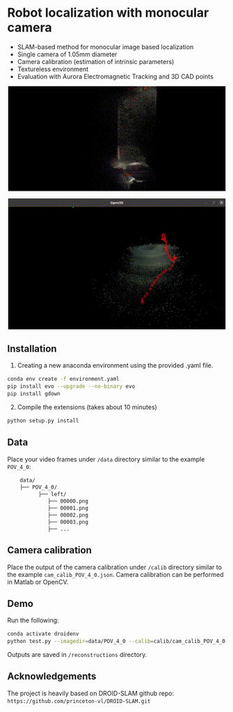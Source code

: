# Robot localization with monocular camera

- SLAM-based method for monocular image based localization
- Single camera of 1.05mm diameter 
- Camera calibration (estimation of intrinsic parameters)
- Textureless environment
- Evaluation with Aurora Electromagnetic Tracking and 3D CAD points

<p align="center">
  <img src="docs/rob_local.gif" width="500" alt="Demo GIF">
</p>
<p align="center">
  <img src="docs/rob_local_2.gif" width="500" alt="Demo GIF">
</p>

## Installation 
1. Creating a new anaconda environment using the provided .yaml file.
```Bash
conda env create -f environment.yaml
pip install evo --upgrade --no-binary evo
pip install gdown
```

2. Compile the extensions (takes about 10 minutes)
```Bash
python setup.py install
```

## Data

Place your video frames under ```/data``` directory similar to the example ```POV_4_0```:
   ```
       data/
       ├── POV_4_0/
             ├── left/
                ├── 00000.png
                ├── 00001.png
                ├── 00002.png
                ├── 00003.png
                ├── ...
   ```

## Camera calibration

Place the output of the camera calibration under ```/calib``` directory similar to the example ```cam_calib_POV_4_0.json```.
Camera calibration can be performed in Matlab or OpenCV.

## Demo
Run the following:
```Bash
conda activate droidenv
python test.py --imagedir=data/POV_4_0 --calib=calib/cam_calib_POV_4_0.json  --reconstruction_path "reconstructions/POV_4_0"--stride=3
```
Outputs are saved in ```/reconstructions``` directory.

## Acknowledgements

The project is heavily based on DROID-SLAM github repo: ```https://github.com/princeton-vl/DROID-SLAM.git``` 


